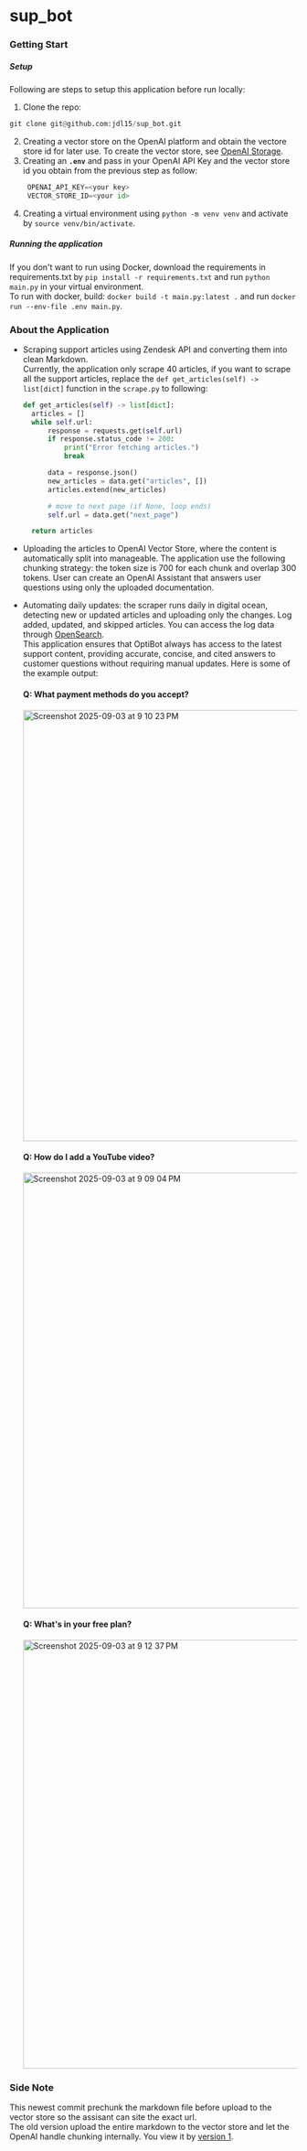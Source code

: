 # sup_bot

### Getting Start

##### Setup

Following are steps to setup this application before run locally:

1. Clone the repo:

```py
git clone git@github.com:jdl15/sup_bot.git
```

2. Creating a vector store on the OpenAI platform and obtain the vectore store id for later use. To create the vector store, see [OpenAI Storage](https://platform.openai.com/storage).
3. Creating an **`.env`** and pass in your OpenAI API Key and the vector store id you obtain from the previous step as follow:
   ```py
    OPENAI_API_KEY=<your key>
    VECTOR_STORE_ID=<your id>
   ```
4. Creating a virtual environment using `python -m venv venv` and activate by `source venv/bin/activate`.

##### Running the application

If you don't want to run using Docker, download the requirements in requirements.txt by `pip install -r requirements.txt` and run `python main.py` in your virtual environment.
<br>
To run with docker, build: `docker build -t main.py:latest .` and run `docker run --env-file .env main.py`.

### About the Application

- Scraping support articles using Zendesk API and converting them into clean Markdown.
  <br>
  Currently, the application only scrape 40 articles, if you want to scrape all the support articles, replace the `def get_articles(self) -> list[dict]` function in the `scrape.py` to following:

  ```py
  def get_articles(self) -> list[dict]:
    articles = []
    while self.url:
        response = requests.get(self.url)
        if response.status_code != 200:
            print("Error fetching articles.")
            break

        data = response.json()
        new_articles = data.get("articles", [])
        articles.extend(new_articles)

        # move to next page (if None, loop ends)
        self.url = data.get("next_page")

    return articles
  ```

- Uploading the articles to OpenAI Vector Store, where the content is automatically split into manageable. The application use the following chunking strategy: the token size is 700 for each chunk and overlap 300 tokens. User can create an OpenAI Assistant that answers user questions using only the uploaded documentation.

- Automating daily updates: the scraper runs daily in digital ocean, detecting new or updated articles and uploading only the changes. Log added, updated, and skipped articles. You can access the log data through [OpenSearch](db-opensearch-nyc3-68715-do-user-24863894-0.j.db.ondigitalocean.com).
  <br>
  This application ensures that OptiBot always has access to the latest support content, providing accurate, concise, and cited answers to customer questions without requiring manual updates. Here is some of the example output:

  #### Q: What payment methods do you accept?

  <img width="1233" height="754" alt="Screenshot 2025-09-03 at 9 10 23 PM" src="https://github.com/user-attachments/assets/0a345587-5fd2-4552-a44f-269b17001ebd" />

  #### Q: How do I add a YouTube video?

  <img width="1214" height="762" alt="Screenshot 2025-09-03 at 9 09 04 PM" src="https://github.com/user-attachments/assets/2e078913-29db-4061-a02e-41452f3ba8f3" />

  #### Q: What's in your free plan?

  <img width="1232" height="750" alt="Screenshot 2025-09-03 at 9 12 37 PM" src="https://github.com/user-attachments/assets/f889bcc2-6375-4652-b338-422bb5ceb633" />

### Side Note

This newest commit prechunk the markdown file before upload to the vector store so the assisant can site the exact url.
<br>
The old version upload the entire markdown to the vector store and let the OpenAI handle chunking internally. You view it by [version 1](https://github.com/jdl15/sup_bot/tree/7d047f71ef2233a98a09cdaff5597e23ff05a4f3).
